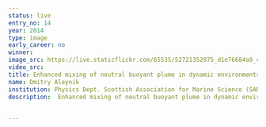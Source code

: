 ```yaml
---
status: live
entry_no: 14
year: 2014
type: image 
early_career: no 
winner: 
image_src: https://live.staticflickr.com/65535/52721352075_d1e76684a9_c_d.jpg
video_src: 
title: Enhanced mixing of neutral buoyant plume in dynamic environments of tidally induced internal waves bouncing between steep side walls of deep narrow rift valley
name: Dmitry Aleynik
institution: Physics Dept. Scottish Association for Marine Science (SAMS)
description:  Enhanced mixing of neutral buoyant plume in dynamic environments of tidally induced internal waves (IW) bouncing between steep side walls of deep narrow rift valley. (a) 3D snapshot of rising plume dispersal from Rainbow hydrothermal vent field at Mid Atlantic Ridge (36&deg;14'N), bathymetry is shown every 50 m. (b) Horizontal distribution of the non-hydrostatic pressure (dbar) at a water depth of 2200m assists to visualize IW upstream propagation as ripples, reflected from topography. (c) Vertical section of east/west baroclinic currents across the rift valley, tidal (vertically averaged) component was subtracted from full velocity profile (m/s). Overlapping white lines shows vertical displacement of isotherms (&deg;C), associated with IW; yellow isolines indicate spread of a passive tracer emanating from 'black smokers'. At ARCHER the MITgcm numerical simulation of the largest documented natural plume in deep Atlantic provide a proxy to assess environmental impacts of expected human activity (EC-FP7 MIDAS at SAMS).

  
---
```

